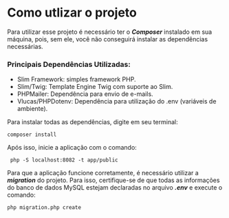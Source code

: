 # Como utlizar o projeto
Para utilizar esse projeto é necessário ter o **_Composer_** instalado em sua máquina, pois, sem ele, você não conseguirá instalar as dependências necessárias.

### Principais Dependências Utilizadas:
- Slim Framework: simples framework PHP.
- Slim/Twig: Template Engine Twig com suporte ao Slim.
- PHPMailer: Dependência para envio de e-mails.
- Vlucas/PHPDotenv: Dependência para utilização do .env (variáveis de ambiente).

Para instalar todas as dependências, digite em seu terminal:

    composer install

Após isso, inicie a aplicação com o comando:

     php -S localhost:8082 -t app/public

Para que a aplicação funcione corretamente, é necessário utilizar a **_migration_** do projeto. Para isso, certifique-se de que todas as informações do banco de dados MySQL estejam declaradas no arquivo **_.env_** e execute o comando:
        
    php migration.php create